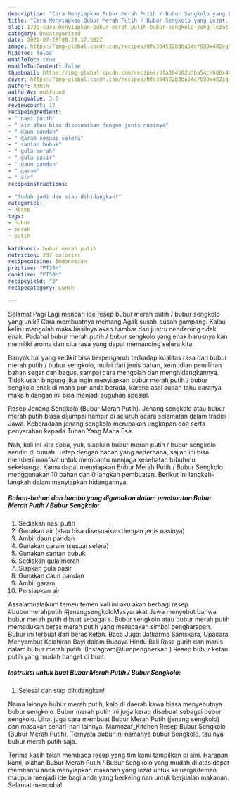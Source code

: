 ```yaml
---
description: "Cara Menyiapkan Bubur Merah Putih / Bubur Sengkolo yang Lezat, Lezat"
title: "Cara Menyiapkan Bubur Merah Putih / Bubur Sengkolo yang Lezat, Lezat"
slug: 1706-cara-menyiapkan-bubur-merah-putih-bubur-sengkolo-yang-lezat-lezat
category: Uncategorized
date: 2022-07-28T08:29:17.582Z
image: https://img-global.cpcdn.com/recipes/0fa364502b3ba54c/680x482cq70/bubur-merah-putih-bubur-sengkolo-foto-resep-utama.jpg
hideToc: false
enableToc: true
enableTocContent: false
thumbnail: https://img-global.cpcdn.com/recipes/0fa364502b3ba54c/680x482cq70/bubur-merah-putih-bubur-sengkolo-foto-resep-utama.jpg
cover: https://img-global.cpcdn.com/recipes/0fa364502b3ba54c/680x482cq70/bubur-merah-putih-bubur-sengkolo-foto-resep-utama.jpg
author: Admin
authorAv: notfound
ratingvalue: 3.6
reviewcount: 17
recipeingredient:
- " nasi putih"
- " air atau bisa disesuaikan dengan jenis nasinya"
- " daun pandan"
- " garam sesuai selera"
- " santan bubuk"
- " gula merah"
- " gula pasir"
- " daun pandan"
- " garam"
- " air"
recipeinstructions:

- "Sudah jadi dan siap dihidangkan!"
categories:
- Resep
tags:
- bubur
- merah
- putih

katakunci: bubur merah putih 
nutrition: 237 calories
recipecuisine: Indonesian
preptime: "PT33M"
cooktime: "PT50M"
recipeyield: "3"
recipecategory: Lunch

---
```



Selamat Pagi Lagi mencari ide resep bubur merah putih / bubur sengkolo yang unik? Cara membuatnya memang Agak susah-susah gampang. Kalau keliru mengolah maka hasilnya akan hambar dan justru cenderung tidak enak. Padahal bubur merah putih / bubur sengkolo yang enak harusnya kan memiliki aroma dan cita rasa yang dapat memancing selera kita.


Banyak hal yang sedikit bisa berpengaruh terhadap kualitas rasa dari bubur merah putih / bubur sengkolo, mulai dari jenis bahan, kemudian pemilihan bahan segar dan bagus, sampai cara mengolah dan menghidangkannya. Tidak usah bingung jika ingin menyiapkan bubur merah putih / bubur sengkolo enak di mana pun anda berada, karena asal sudah tahu caranya maka hidangan ini bisa menjadi suguhan spesial.

Resep Jenang Sengkolo (Bubur Merah Putih). Jenang sengkolo atau bubur merah putih biasa dijumpai hampir di seluruh acara selamatan dalam tradisi Jawa. Keberadaan jenang sengkolo merupakan ungkapan doa serta penyerahan kepada Tuhan Yang Maha Esa.


Nah, kali ini kita coba, yuk, siapkan bubur merah putih / bubur sengkolo sendiri di rumah. Tetap dengan bahan yang sederhana, sajian ini bisa memberi manfaat untuk membantu menjaga kesehatan tubuhmu sekeluarga. Kamu dapat menyiapkan Bubur Merah Putih / Bubur Sengkolo menggunakan 10 bahan dan 0 langkah pembuatan. Berikut ini langkah-langkah dalam menyiapkan hidangannya.

<!--inarticleads1-->

##### Bahan-bahan dan bumbu yang digunakan dalam pembuatan Bubur Merah Putih / Bubur Sengkolo:

1. Sediakan  nasi putih
1. Gunakan  air (atau bisa disesuaikan dengan jenis nasinya)
1. Ambil  daun pandan
1. Gunakan  garam (sesuai selera)
1. Gunakan  santan bubuk
1. Sediakan  gula merah
1. Siapkan  gula pasir
1. Gunakan  daun pandan
1. Ambil  garam
1. Persiapkan  air


Assalamualaikum temen temen kali ini aku akan berbagi resep #buburmerahputih #jenangsengkoloMasyarakat Jawa menyebut bahwa bubur merah putih dibuat sebagai s. Bubur sengkolo atau bubur merah putih memadukan beras merah putih yang merupakan simbol pengharapan. Bubur ini terbuat dari beras ketan. Baca Juga: Jatkarma Samskara, Upacara Menyambut Kelahiran Bayi dalam Budaya Hindu Bali Rasa gurih dan manis dalam bubur merah putih. (Instagram@tumpengberkah ) Resep bubur ketan putih yang mudah banget di buat. 

<!--inarticleads2-->

##### Instruksi untuk buat Bubur Merah Putih / Bubur Sengkolo:


1. Selesai dan siap dihidangkan!

Nama lainnya bubur merah putih, kalo di daerah kawa biasa menyebutnya bubur sengkolo. Bubur merah putih ini juga kerap disebuat sebagai bubur sengkolo. Lihat juga cara membuat Bubur Merah Putih (jenang sengkolo) dan masakan sehari-hari lainnya. Mamozaf_Kitchen Resep Bubur Sengkolo (Bubur Merah Putih). Ternyata bubur ini namanya bubur Sengkolo, tau nya bubur merah putih saja. 

Terima kasih telah membaca resep yang tim kami tampilkan di sini. Harapan kami, olahan Bubur Merah Putih / Bubur Sengkolo yang mudah di atas dapat membantu anda menyiapkan makanan yang lezat untuk keluarga/teman maupun menjadi ide bagi anda yang berkeinginan untuk berjualan makanan. Selamat mencoba!
